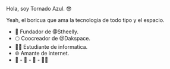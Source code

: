 Hola, soy Tornado Azul. 😎

Yeah, el boricua que ama la tecnología de todo tipo y el espacio. 

- 🧭 Fundador de @Stheelly.
- 🌕 Coocreador de @Dakspace.
- 👨‍💻 Estudiante de informatica.
- 🌐 Amante de internet. 
- 🦊 - 🤖 - 🦑 - 🐻‍❄️
